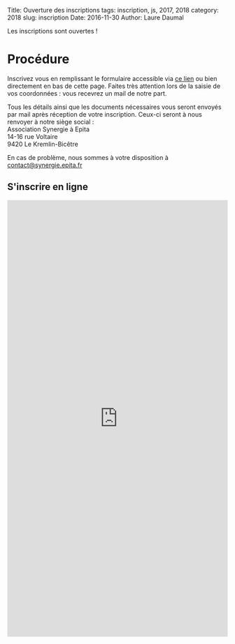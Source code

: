Title: Ouverture des inscriptions
tags: inscription, js, 2017, 2018
category: 2018
slug: inscription
Date: 2016-11-30
Author: Laure Daumal

Les inscriptions sont ouvertes !

# Procédure

Inscrivez vous en remplissant le formulaire accessible via
[ce lien]()
ou bien directement en bas de cette page. Faites très attention lors
de la saisie de vos coordonnées : vous recevrez un mail de notre part.

Tous les détails ainsi que les documents nécessaires vous seront
envoyés par mail après réception de votre inscription. Ceux-ci seront à nous
renvoyer à notre siège social :  
Association Synergie à Epita  
14-16 rue Voltaire  
9420 Le Kremlin-Bicêtre

En cas de problème, nous sommes à votre disposition à
[contact@synergie.epita.fr](mailto:contact@synergie.epita.fr)

## S'inscrire en ligne 

<iframe style="width:100%;"
src="https://docs.google.com/forms/d/e/1FAIpQLSciD8LMGUL-pYsDG88V1HhQ1G7NxtJoUuUfzYTpUqbCXSa-fg/viewform?embedded=true"
height="1000" frameborder="0" marginheight="0" marginwidth="0">Chargement en cours...</iframe>
